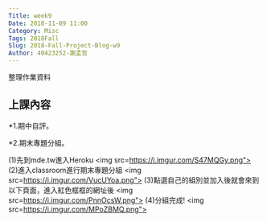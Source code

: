 ```yaml
---
Title: week9
Date: 2018-11-09 11:00
Category: Misc
Tags: 2018Fall
Slug: 2018-Fall-Project-Blog-w9
Author: 40423252-謝孟哲
---
```


整理作業資料

<!-- PELICAN_END_SUMMARY -->

上課內容
----

*1.期中自評。

*2.期末專題分組。

(1)先到mde.tw進入Heroku
<img src=https://i.imgur.com/S47MQGy.png">
(2)進入classroom進行期末專題分組
<img src=https://i.imgur.com/VucUYoa.png">
(3)點選自己的組別並加入後就會來到以下頁面，進入紅色框框的網址後
<img src=https://i.imgur.com/PnnOcsW.png">
(4)分組完成!
<img src=https://i.imgur.com/MPoZBMQ.png">
